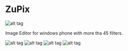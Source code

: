 # ZuPix
![alt tag](http://i.imgur.com/frOSIPl.png) 

Image Editor for windows phone with more tha 45 filters.


![alt tag](http://i.imgur.com/fpsKrVl.png)    ![alt tag](http://i.imgur.com/i16ao7T.png)
![alt tag](http://i.imgur.com/APDrQi7.png)    ![alt tag](http://i.imgur.com/13WLcUA.png)
